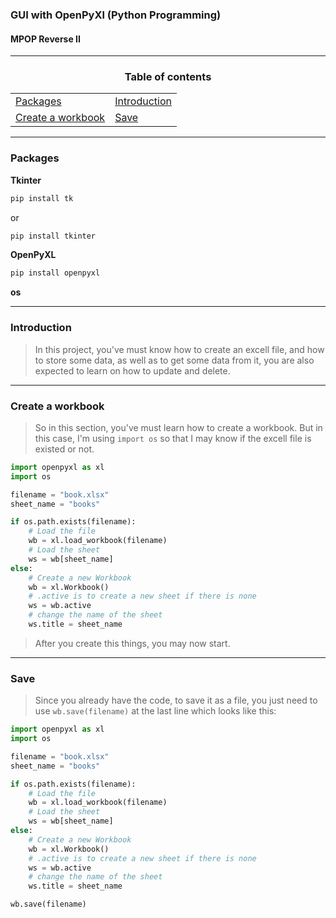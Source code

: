 ### GUI with OpenPyXl (Python Programming)
#### MPOP Reverse II
---
<h3 align='center'>Table of contents</h3>

| | |
| --- | --- |
| [Packages](#packs) | [Introduction](#introduction) |
| [Create a workbook](#create-workbook) | [Save](#save)

---
<h3 id="packs">Packages</h3>

**Tkinter**
```Bash
pip install tk
```
or
```Bash
pip install tkinter
```

**OpenPyXL**
```Bash
pip install openpyxl
```

**os**

---
<h3 id="introduction">Introduction</h3>

> In this project, you've must know how to create an excell file, and how to store some data, as well as to get some data from it, you are also expected to learn on how to update and delete.

---
<h3 id="create-workbook">Create a workbook</h3>

> So in this section, you've must learn how to create a workbook. But in this case, I'm using `import os` so that I may know if the excell file is existed or not.
```Python
import openpyxl as xl
import os

filename = "book.xlsx"
sheet_name = "books"

if os.path.exists(filename):
	# Load the file
	wb = xl.load_workbook(filename)
	# Load the sheet
	ws = wb[sheet_name]
else:
	# Create a new Workbook
	wb = xl.Workbook()
	# .active is to create a new sheet if there is none
	ws = wb.active
	# change the name of the sheet
	ws.title = sheet_name
```

> After you create this things, you may now start.

---
<h3 id="save">Save</h3>

> Since you already have the code, to save it as a file, you just need to use `wb.save(filename)` at the last line which looks like this:

```Python
import openpyxl as xl
import os

filename = "book.xlsx"
sheet_name = "books"

if os.path.exists(filename):
	# Load the file
	wb = xl.load_workbook(filename)
	# Load the sheet
	ws = wb[sheet_name]
else:
	# Create a new Workbook
	wb = xl.Workbook()
	# .active is to create a new sheet if there is none
	ws = wb.active
	# change the name of the sheet
	ws.title = sheet_name

wb.save(filename)
```